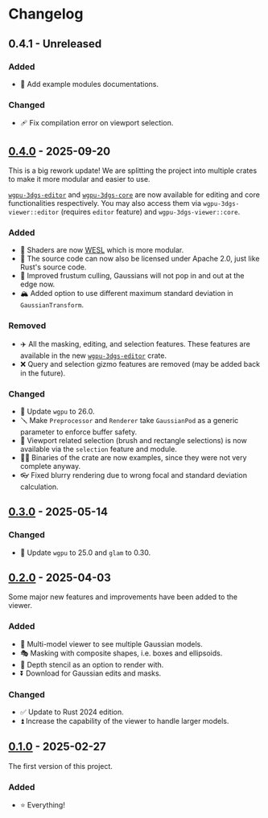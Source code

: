 # Changelog

## 0.4.1 - Unreleased

### Added

- 📑 Add example modules documentations.

### Changed

- 🩹 Fix compilation error on viewport selection.

## [0.4.0](https://crates.io/crates/wgpu-3dgs-viewer/0.4.0) - 2025-09-20

This is a big rework update! We are splitting the project into multiple crates to make it more modular and easier to use.

[`wgpu-3dgs-editor`](https://github.com/LioQing/wgpu-3dgs-editor) and [`wgpu-3dgs-core`](https://github.com/LioQing/wgpu-3dgs-core) are now available for editing and core functionalities respectively. You may also access them via `wgpu-3dgs-viewer::editor` (requires `editor` feature) and `wgpu-3dgs-viewer::core`.

### Added

- 🔦 Shaders are now [WESL](https://wesl-lang.dev/) which is more modular.
- 📜 The source code can now also be licensed under Apache 2.0, just like Rust's source code.
- 🔪 Improved frustum culling, Gaussians will not pop in and out at the edge now.
- 🏔️ Added option to use different maximum standard deviation in `GaussianTransform`.

### Removed

- ✈️ All the masking, editing, and selection features. These features are available in the new [`wgpu-3dgs-editor`](https://github.com/LioQing/wgpu-3dgs-editor) crate.
- ❌ Query and selection gizmo features are removed (may be added back in the future).

### Changed

- 🔄 Update `wgpu` to 26.0.
- 🪛 Make `Preprocessor` and `Renderer` take `GaussianPod` as a generic parameter to enforce buffer safety.
- 🫥 Viewport related selection (brush and rectangle selections) is now available via the `selection` feature and module.
- 🏃‍➡️ Binaries of the crate are now examples, since they were not very complete anyway.
- 👓 Fixed blurry rendering due to wrong focal and standard deviation calculation.

## [0.3.0](https://crates.io/crates/wgpu-3dgs-viewer/0.3.0) - 2025-05-14

### Changed

- 🔄 Update `wgpu` to 25.0 and `glam` to 0.30.

## [0.2.0](https://crates.io/crates/wgpu-3dgs-viewer/0.2.0) - 2025-04-03

Some major new features and improvements have been added to the viewer.

### Added

- 🔢 Multi-model viewer to see multiple Gaussian models.
- 🎭 Masking with composite shapes, i.e. boxes and ellipsoids.
- 🎥 Depth stencil as an option to render with.
- ⏬ Download for Gaussian edits and masks.

### Changed

- ✅ Update to Rust 2024 edition.
- ⏫ Increase the capability of the viewer to handle larger models.

## [0.1.0](https://crates.io/crates/wgpu-3dgs-viewer/0.1.0) - 2025-02-27

The first version of this project.

### Added

- ⭐ Everything!
